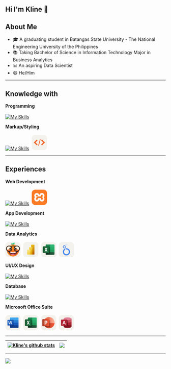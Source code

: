 ## Hi I'm Kline 👋

<!--
**moresevankline/moresevankline** is a ✨ _special_ ✨ repository because its `README.md` (this file) appears on your GitHub profile.

Here are some ideas to get you started:

- 🔭 I’m currently working on ...
- 🌱 I’m currently learning ...
- 👯 I’m looking to collaborate on ...
- 🤔 I’m looking for help with ...
- 💬 Ask me about ...
- 📫 How to reach me: ...
- 😄 Pronouns: ...
- ⚡ Fun fact: ...
-->

## About Me
- 🎓 A graduating student in Batangas State University - The National Engineering University of the Philippines
- 📚 Taking Bachelor of Science in Information Technology Major in Business Analytics
- 📊 An aspiring Data Scientist
- 😄 He/Him

---

## Knowledge with

**Programming**<br><br>
[![My Skills](https://skillicons.dev/icons?i=cpp,cs,dart,java,javascript,kotlin,php,python,sql&theme=light)](https://skillicons.dev)

**Markup/Styling**<br><br>
[![My Skills](https://skillicons.dev/icons?i=css,html&theme=light)](https://skillicons.dev)&nbsp;
<img src="https://github.com/moresevankline/moresevankline/blob/main/assets/xml-svgrepo-com.svg" alt="XML" title="XML" width="48">

---

## Experiences

**Web Development**<br><br>
[![My Skills](https://skillicons.dev/icons?i=html,css,php,bootstrap&theme=light)](https://skillicons.dev)&nbsp;
<img src="https://github.com/moresevankline/moresevankline/blob/main/assets/xampp-svgrepo-com.svg" alt="Xampp" title="Xampp" width="48">

**App Development**<br><br>
[![My Skills](https://skillicons.dev/icons?i=dart,flutter,firebase,nodejs&theme=light)](https://skillicons.dev)

**Data Analytics**<br><br>
<img src="https://github.com/moresevankline/moresevankline/blob/main/assets/orange-data-mining.svg" alt="Orange Data Mining" title="Orange Data Mining" width="48">&nbsp;
<img src="https://github.com/moresevankline/moresevankline/blob/main/assets/power-bi-desktop.svg" alt="Power BI Desktop" title="Power BI Desktop" width="48">&nbsp;
<img src="https://github.com/moresevankline/moresevankline/blob/main/assets/ms-excel-svgrepo-com.svg" alt="MS Excel" title="MS Excel" width="48">&nbsp;
<img src="https://github.com/moresevankline/moresevankline/blob/main/assets/looker-studio.svg" alt="Looker Studio" title="Looker Studio" width="48">

**UI/UX Design**<br><br>
[![My Skills](https://skillicons.dev/icons?i=figma&theme=light)](https://skillicons.dev)

**Database**<br><br>
[![My Skills](https://skillicons.dev/icons?i=mysql,postgres,firebase&theme=light)](https://skillicons.dev)

**Microsoft Office Suite**<br><br>
<img src="https://github.com/moresevankline/moresevankline/blob/main/assets/word-svgrepo-com.svg" alt="MS Word" title="MS Word" width="48">&nbsp;
<img src="https://github.com/moresevankline/moresevankline/blob/main/assets/ms-excel-svgrepo-com.svg" alt="MS Excel" title="MS Excel" width="48">&nbsp;
<img src="https://github.com/moresevankline/moresevankline/blob/main/assets/ms-powerpoint-svgrepo-com.svg" alt="MS Powerpoint" title="MS Powerpoint" width="48">&nbsp;
<img src="https://github.com/moresevankline/moresevankline/blob/main/assets/ms-access.svg" alt="MS Access" title="MS Access" width="48"><br>

---

| <a href="https://github.com/moresevankline/github-readme-stats"><img align="center" src="https://github-readme-stats.vercel.app/api?username=moresevankline&show_icons=true&include_all_commits=true&theme=vue&hide_border=true" alt="Kline's github stats" /></a> | <a href="https://github.com/moresevankline/github-readme-stats"><img align="center" src="https://github-readme-stats.vercel.app/api/top-langs/?username=moresevankline&layout=compact&theme=vue&hide_border=true" /></a> |
| ------------- | ------------- |

---

[![](https://visitcount.itsvg.in/api?id=EvanKlineMores&icon=0&color=12)](https://visitcount.itsvg.in)











